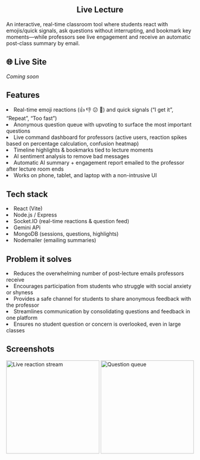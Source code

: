 <h2 align="center"> Live Lecture </h2>  
An interactive, real-time classroom tool where students react with emojis/quick signals, ask questions without interrupting, and bookmark key moments—while professors see live engagement and receive an automatic post-class summary by email.

## 🌐 Live Site

_Coming soon_

## Features

<li> Real-time emoji reactions (👍 👎 😕 🤯) and quick signals (“I get it”, “Repeat”, “Too fast”) </li>  
<li> Anonymous question queue with upvoting to surface the most important questions </li>  
<li> Live command dashboard for professors (active users, reaction spikes based on percentage calculation, confusion heatmap) </li>  
<li> Timeline highlights & bookmarks tied to lecture moments </li>  
<li> AI sentiment analysis to remove bad messages</li>
<li> Automatic AI summary + engagement report emailed to the professor after lecture room ends</li>
<li> Works on phone, tablet, and laptop with a non-intrusive UI </li>

## Tech stack

<li> React (Vite) </li>  
<li> Node.js / Express </li>  
<li> Socket.IO (real-time reactions & question feed) </li>
<li>  Gemini APi</li>
<li> MongoDB (sessions, questions, highlights) </li>  
<li> Nodemailer (emailing summaries) </li>

## Problem it solves

<li>Reduces the overwhelming number of post-lecture emails professors receive</li> <li>Encourages participation from students who struggle with social anxiety or shyness</li> <li>Provides a safe channel for students to share anonymous feedback with the professor</li> <li>Streamlines communication by consolidating questions and feedback in one platform</li> <li>Ensures no student question or concern is overlooked, even in large classes</li>

## Screenshots

<div>
<img width="250" alt="Live reaction stream" src="https://via.placeholder.com/250?text=Live+Reactions" />  
<img width="250" alt="Question queue" src="https://via.placeholder.com/250?text=Question+Queue" />  
</div>
